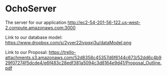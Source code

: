OchoServer
==========

The server for our application http://ec2-54-201-56-122.us-west-2.compute.amazonaws.com:3000

Link to our database model: https://www.dropbox.com/s/2yver22ivpqxj3u/dataModel.png

Link to our Proposal: https://trello-attachments.s3.amazonaws.com/52d8358c45357d6f6144c673/52dd6c4b929f07274f5dcde4/e6f483c28edf381a5094c3d8164e9d41/Proposal_Outline.pdf
